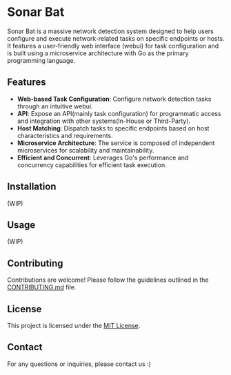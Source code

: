 # Sonar Bat

Sonar Bat is a massive network detection system designed to help users configure and execute network-related tasks on specific endpoints or hosts. It features a user-friendly web interface (webui) for task configuration and is built using a microservice architecture with Go as the primary programming language.

## Features

- **Web-based Task Configuration**: Configure network detection tasks through an intuitive webui.
- **API**: Expose an API(mainly task configuration) for programmatic access and integration with other systems(In-House or Third-Party).
- **Host Matching**: Dispatch tasks to specific endpoints based on host characteristics and requirements.
- **Microservice Architecture**: The service is composed of independent microservices for scalability and maintainability.
- **Efficient and Concurrent**: Leverages Go's performance and concurrency capabilities for efficient task execution.

## Installation
(WIP)

## Usage
(WIP)

## Contributing

Contributions are welcome! Please follow the guidelines outlined in the [CONTRIBUTING.md](CONTRIBUTING.md) file.

## License

This project is licensed under the [MIT License](LICENSE).

## Contact

For any questions or inquiries, please contact us :)